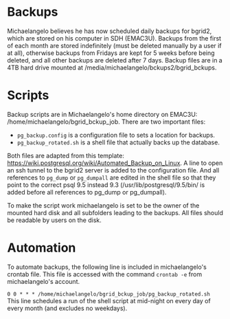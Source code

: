 # Backups
Michaelangelo believes he has now scheduled daily backups for bgrid2, which are stored on his computer in SDH (EMAC3U). Backups from the first of each month are stored indefinitely (must be deleted manually by a user if at all), otherwise backups from Fridays are kept for 5 weeks before being deleted, and all other backups are deleted after 7 days. Backup files are in a 4TB hard drive mounted at /media/michaelangelo/bckups2/bgrid_bckups.

# Scripts
Backup scripts are in Michaelangelo's home directory on EMAC3U: /home/michaelangelo/bgrid_bckup_job.
There are two important files: 
 - `pg_backup.config` is a configuration file to sets a location for backups. 
 - `pg_backup_rotated.sh` is a shell file that actually backs up the database. 
 
Both files are adapted from this template: https://wiki.postgresql.org/wiki/Automated_Backup_on_Linux. A line to open an ssh tunnel to the bgrid2 server is added to the configuration file. And all references to `pg_dump` or `pg_dumpall` are edited in the shell file so that they point to the correct psql 9.5 instead 9.3 (/usr/lib/postgresql/9.5/bin/ is added before all references to pg_dump or pg_dumpall). 

To make the script work michaelangelo is set to be the owner of the mounted hard disk and all subfolders leading to the backups. All files should be readable by users on the disk.  

# Automation
To automate backups, the following line is included in michaelangelo's crontab file. This file is accessed with the command `crontab -e` from michaelangelo's account.


``0 0 * * * /home/michaelangelo/bgrid_bckup_job/pg_backup_rotated.sh``
This line schedules a run of the shell script at mid-night on every day of every month (and excludes no weekdays). 

